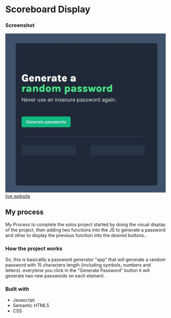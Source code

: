 # Scoreboard Display

### Screenshot

![](images/Screenshot.jpg)
[live website](https://izkeer.github.io/PasswordGenerator/)
## My process

My Process to complete the solos project started by doing the visual display of the project, then adding two functions into the JS to generate a password and other to display the previous function into the desired buttons..
 

### How the project works

So, this is basicallly a password generator "app" that will generate a random password with 15 characters length (including symbols, numbers and letters).
everytime you click in the "Generate Password" button it will generate two new passwords on each element.

### Built with

- Javascript
- Semantic HTML5
- CSS

